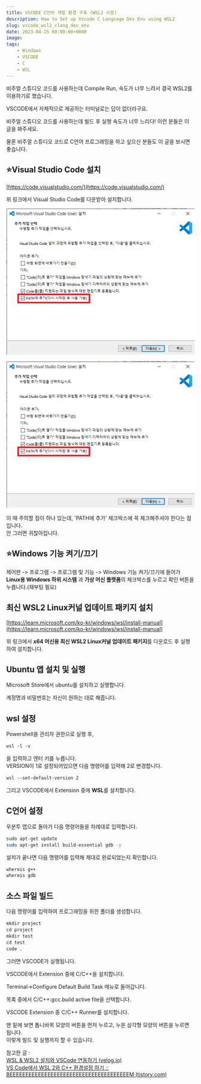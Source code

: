 ```yaml
---
title: VSCODE C언어 개발 환경 구축 (WSL2 사용)
description: How to Set up Vscode C Language Dev Env using WSL2
slug: vscode_wsl2_clang_dev_env
date: 2023-04-25 00:00:00+0000
image: 
tags:
    - Windows
    - VSCODE
    - C
    - WSL
---
```

비주얼 스튜디오 코드를 사용하는데 Compile Run, 속도가 너무 느려서 결국 WSL2를 이용하기로 했습니다.

VSCODE에서 자체적으로 제공하는 터미널로는 답이 없더라구요.

비주얼 스튜디오 코드를 사용하는데 빌드 후 실행 속도가 너무 느리다! 이런 분들은 이 글을 봐주세요.

물론 비주얼 스튜디오 코드로 C언어 프로그래밍을 하고 싶으신 분들도 이 글을 보시면 좋습니다.

## ⭐Visual Studio Code 설치

[https://code.visualstudio.com/](https://code.visualstudio.com/)

위 링크에서 Visual Studio Code를 다운받아 설치합니다.

![Image1](./images/1.png)

<img src="https://github.com/bluelockr/bluelockr.github.io/blob/main/content/images/2023/2023-04-25_1_wsl2_vscode_c/1.png">

이 때 주의할 점이 하나 있는데, 'PATH에 추가' 체크박스에 꼭 체크해주셔야 한다는 점입니다.  
안 그러면 귀찮아집니다.

## ⭐Windows 기능 켜기/끄기

 제어판 -> 프로그램 -> 프로그램 및 기능 -> Windows 기능 켜기/끄기에 들어가 **Linux용 Windows 하위 시스템** 과 **가상 머신 플랫폼**의 체크박스를 누르고 확인 버튼을 누릅니다.(재부팅 필요)

## 최신 WSL2 Linux커널 업데이트 패키지 설치

[https://learn.microsoft.com/ko-kr/windows/wsl/install-manual](https://learn.microsoft.com/ko-kr/windows/wsl/install-manual)

위 링크에서 **x64 머신용 최신 WSL2 Linux커널 업데이트 패키지**를 다운로드 후 실행하여 설치합니다.


## Ubuntu 앱 설치 및 실행

Microsoft Store에서 ubuntu를 설치하고 실행합니다.

계정명과 비밀번호는 자신이 원하는 대로 해줍니다.


## wsl 설정

Powershell을 관리자 권한으로 실행 후,  

```bash
wsl -l -v
```

을 입력하고 엔터 키를 누릅니다.  
VERSION이 1로 설정되어있으면 다음 명령어를 입력해 2로 변경합니다.  

```bash
wsl --set-default-version 2
```

그리고 VSCODE에서 Extension 중에 **WSL**를 설치합니다.  


## C언어 설정

우분투 앱으로 돌아가 다음 명령어들을 차례대로 입력합니다.  

```bash
sudo apt-get update  
sudo apt-get install build-essential gdb -y
```
  
설치가 끝나면 다음 명령어를 입력해 제대로 완료되었는지 확인합니다.  

```bash
whereis g++
whereis gdb 
```


## 소스 파일 빌드

다음 명령어를 입력하여 프로그래밍을 위한 폴더를 생성합니다.  

```bash
mkdir project
cd project 
mkdir test 
cd test
code .
```

그러면 VSCODE가 실행됩니다.

VSCODE에서 Extension 중에 C/C++을 설치합니다.  

Terminal->Configure Default Build Task 메뉴로 들어갑니다.  

목록 중에서 C/C++:gcc.build active file을 선택합니다.  

VSCODE Extension 중 C/C++ Runner를 설치합니다.  

맨 밑에 보면 톱니바퀴 모양의 버튼을 먼저 누르고, 누운 삼각형 모양의 버튼을 누르면 됩니다.  
이렇게 빌드 및 실행까지 할 수 있습니다.


참고한 글 :   
[WSL & WSL2 설치와 VSCode 연동하기 (velog.io)](https://velog.io/@gidskql6671/WSL-WSL2-%EC%84%A4%EC%B9%98-VSCode-%EC%97%B0%EB%8F%99)  
[VS Code에서 WSL 2와 C++ 환경설정 하기 :: BEEEEEEEEEEEEEEEEEEEEEEEEEEEEEEEEEEEEEEM (tistory.com)](https://skyqnaqna.tistory.com/entry/VS-Code%EC%97%90%EC%84%9C-WSL-2%EC%99%80-C-%EC%82%AC%EC%9A%A9%ED%95%98%EA%B8%B0)